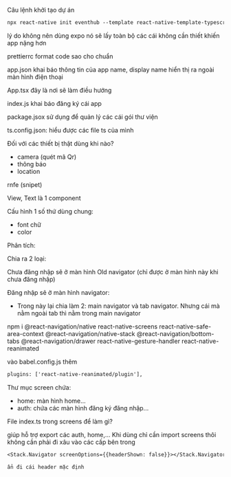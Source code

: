 Câu lệnh khởi tạo dự án

```txt
npx react-native init eventhub --template react-native-template-typescript
```

lý do không nên dùng expo nó sẽ lấy toàn bộ các cái không cần thiết khiến app nặng hơn

prettierrc format code sao cho chuẩn

app.json khai báo thông tin của app name, display name hiển thị ra ngoài màn hình điện thoại

App.tsx đây là nơi sẽ làm điều hướng

index.js khai báo đăng ký cái app

package.jsox sử dụng để quản lý các cái gói thư viện

ts.config.json: hiểu được các file ts của mình

Đối với các thiết bị thật dùng khi nào?

- camera (quét mã Qr)
- thông báo
- location

rnfe (snipet)

View, Text là 1 component

Cấu hình 1 số thứ dùng chung:

- font chữ
- color

Phân tích:

Chia ra 2 loại:

Chưa đăng nhập sẽ ở màn hình Old navigator (chỉ được ở màn hình này khi chưa đăng nhập)

Đăng nhập sẽ ở màn hình navigator:

- Trong này lại chia làm 2: main navigator và tab navigator. Nhưng cái mà nằm ngoài tab thì nằm trong main navigator

npm i @react-navigation/native react-native-screens react-native-safe-area-context @react-navigation/native-stack @react-navigation/bottom-tabs @react-navigation/drawer react-native-gesture-handler react-native-reanimated

vào babel.config.js thêm

```txt
plugins: ['react-native-reanimated/plugin'],
```

Thư mục screen chứa:

- home: màn hình home...
- auth: chứa các màn hình đăng ký đăng nhập...

File index.ts trong screens để làm gì?

giúp hỗ trợ export các auth, home,... Khi dùng chỉ cần import screens thôi không cần phải đi xâu vào các cấp bên trong

```txt
<Stack.Navigator screenOptions={{headerShown: false}}></Stack.Navigator>

ẩn đi cái header mặc định
```
